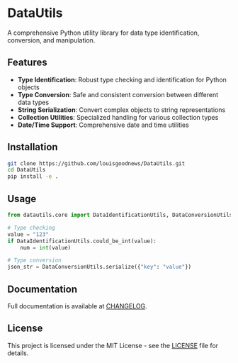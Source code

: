 # DataUtils

A comprehensive Python utility library for data type identification, conversion, and manipulation.

## Features

- **Type Identification**: Robust type checking and identification for Python objects
- **Type Conversion**: Safe and consistent conversion between different data types
- **String Serialization**: Convert complex objects to string representations
- **Collection Utilities**: Specialized handling for various collection types
- **Date/Time Support**: Comprehensive date and time utilities

## Installation

```bash
git clone https://github.com/louisgoodnews/DataUtils.git
cd DataUtils
pip install -e .
```

## Usage

```python
from datautils.core import DataIdentificationUtils, DataConversionUtils

# Type checking
value = "123"
if DataIdentificationUtils.could_be_int(value):
    num = int(value)

# Type conversion
json_str = DataConversionUtils.serialize({"key": "value"})
```

## Documentation

Full documentation is available at [CHANGELOG](CHANGELOG.md).

## License

This project is licensed under the MIT License - see the [LICENSE](LICENSE) file for details.
